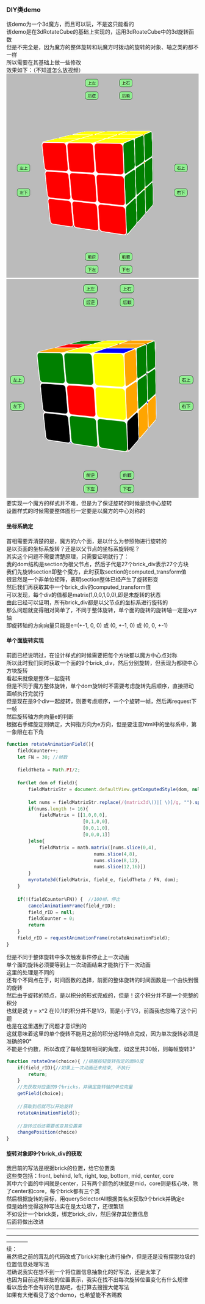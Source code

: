 ### DIY类demo
该demo为一个3d魔方，而且可以玩，不是这只能看的  
该demo是在3dRotateCube的基础上实现的，运用3dRoateCube中的3d旋转函数  
但是不完全是，因为魔方的整体旋转和玩魔方时拨动的旋转的对象、轴之类的都不一样  
所以需要在其基础上做一些修改  
效果如下：（不知道怎么放视频）  
![演示图1](./src/1.png)  
![演示图2](./src/2.png)  
要实现一个魔方的样式并不难，但是为了保证旋转的时候是绕中心旋转  
设置样式的时候需要整体图形一定要是以魔方的中心对称的  
#### 坐标系确定
首相需要弄清楚的是，魔方的六个面，是以什么为参照物进行旋转的  
是以页面的坐标系旋转？还是以父节点的坐标系旋转呢？  
其实这个问题不需要清楚原理，只需要证明就行了：  
我的dom结构是section为根父节点，然后子代是27个brick_div表示27个方块  
我们先旋转section即整个魔方，此时获取section的computed_transform值  
很显然是一个非单位矩阵，表明section整体已经产生了旋转形变  
然后我们再获取其中一个brick_div的computed_transform值  
可以发现，每个div的值都是matrix(1,0,0,1,0,0),即是未旋转的状态  
由此已经可以证明，所有brick_div都是以父节点的坐标系进行旋转的  
那么问题就变得相对简单了，不同于整体旋转，单个面的旋转的旋转轴一定是xyz轴  
即旋转轴的方向向量只能是e=(+-1, 0, 0) 或 (0, +-1, 0) 或 (0, 0, +-1)  
#### 单个面旋转实现
前面已经说明过，在设计样式的时候需要把每个方块都以魔方中心点对称  
所以此时我们同时获取一个面的9个brick_div，然后分别旋转，但表现为都绕中心方块旋转  
看起来就像是整体一起旋转  
但是不同于魔方整体旋转，单个dom旋转时不需要考虑旋转先后顺序，直接把动画帧执行完就行  
但是现在是9个div一起旋转，则要考虑顺序，一个个旋转一帧，然后再request下一帧  
然后旋转轴方向向量e的判断  
根据右手螺旋定则确定，大拇指方向为e方向，但是要注意html中的坐标系中，第一象限在右下角  
```javascript
function rotateAnimationField(){
    fieldCounter++;
    let FN = 30; //帧数

    fieldTheta = Math.PI/2;

    for(let dom of field){
        fieldMatrixStr = document.defaultView.getComputedStyle(dom, null).transform;  //获取浏览器计算后的cubic的3d矩阵值
        
        let nums = fieldMatrixStr.replace(/(matrix3d\()|[ \)]/g, "").split(",").map((item)=>+item);
        if(nums.length != 16){
            fieldMatrix = [[1,0,0,0],
                            [0,1,0,0],
                            [0,0,1,0],
                            [0,0,0,1]]
        }else{
            fieldMatrix = math.matrix([nums.slice(0,4),
                                nums.slice(4,8),
                                nums.slice(8,12),
                                nums.slice(12,16)])
        }
        myrotate3d(fieldMatrix, field_e, fieldTheta / FN, dom); 
    }
    
    if(!(fieldCounter%FN)) {  //100帧，停止
        cancelAnimationFrame(field_rID);
        field_rID = null;  
        fieldCounter = 0;
        return
    }
    field_rID = requestAnimationFrame(rotateAnimationField);
}
```
但是不同于整体旋转中多次触发事件停止上一次动画  
单个面的旋转必须要等到上一次动画结束才能执行下一次动画  
这里的处理是不同的  
还有个不同点在于，时间函数的选择，前面的整体旋转的时间函数是一个由快到慢的旋转  
然后由于旋转的特点，是以积分的形式完成的，但是！这个积分并不是一个完整的积分  
也就是说 y = x^2 在(0,1)的积分并不是1/3，而是小于1/3，前面我也忽略了这个问题  
也是在这里遇到了问题才意识到的  
这就意味着这里的单个旋转不能用之前的积分这种特点完成，因为单次旋转必须是准确的90°  
不能是个约数，所以改成了每帧旋转相同的角度，如这里共30帧，则每帧旋转3°  
```javascript
function rotateOne(choice){ //根据按钮旋转指定的面90度
    if(field_rID){//如果上一次动画还未结束, 不执行
        return;
    }
    //先获取对应面的9个bricks，并确定旋转轴的单位向量
    getField(choice);

    //获取到后就可以开始旋转
    rotateAnimationField();

    //旋转过后还需要改变其位置类
    changePosition(choice)
}
```
#### 旋转对象即9个brick_div的获取
我目前的写法是根据brick的位置，给它位置类  
这些类包括：front, behind, left, right, top, bottom, mid, center, core  
其中六个面的中间就是center，只有两个颜色的块就是mid，core则是核心块，除了center和core，每个brick都有三个类  
然后根据旋转的目标，用querySelectorAll根据类名来获取9个brick并确定e  
但是始终觉得这种写法实在是太垃圾了，还很繁琐  
不如设计一个brick类，绑定brick_div，然后保存其位置信息  
后面将做出改进  
————————————————————————————————————————————————————————————————————————————  
续：  
虽然把之前的茸乱的代码改成了brick对象化进行操作，但是还是没有摆脱垃圾的位置信息处理写法  
准确说我实在想不到一个将位置信息抽象化的好写法，还是太笨了  
也因为目前这种笨拙的位置表示，我实在找不出每次旋转位置变化有什么规律  
看以后会不会有好的思路吧，也打算去搜搜大佬写法  
如果有大佬看见了这个demo，也希望能不吝赐教  


